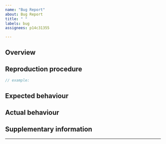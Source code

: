 ```yaml
---
name: "Bug Report"
about: Bug Report
title: " "
labels: bug
assignees: p14c31355

---
```


## Overview

<!-- What happened? A concise description of the problem. -->

## Reproduction procedure

<!-- If possible, describe an excerpt from *.rs. -->
```rust
// example:

```
## Expected behaviour

<!-- Normal behaviour -->

## Actual behaviour

<!-- panic, error, screen output, etc. -->

## Supplementary information

<!-- optional, e.g. screenshots, videos, etc. -->

---
